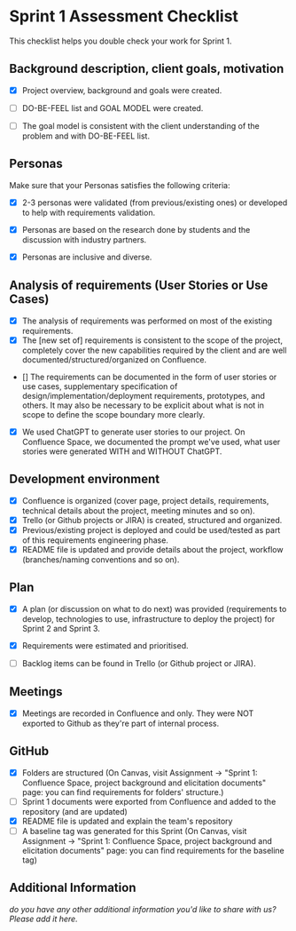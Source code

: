 # Sprint 1 Assessment Checklist
This checklist helps you double check your work for Sprint 1. 


## Background description, client goals, motivation
- [x] Project overview, background and goals were created.
- [ ] DO-BE-FEEL list and GOAL MODEL were created. 
- [ ] The goal model is consistent with the client understanding of the problem and with DO-BE-FEEL list.


## Personas
Make sure that your Personas satisfies the following criteria:

- [x] 2-3 personas were validated (from previous/existing ones) or developed to help with requirements validation.
- [x] Personas are based on the research done by students and the discussion with industry partners.
- [x] Personas are inclusive and diverse.


## Analysis of requirements (User Stories or Use Cases)

- [x] The analysis of requirements was performed on most of the existing requirements. 
- [x] The [new set of] requirements is consistent to the scope of the project, completely cover the new capabilities required by the client and are well documented/structured/organized on Confluence.
- [] The requirements can be documented in the form of user stories or use cases, supplementary specification of design/implementation/deployment requirements, prototypes, and others. It may also be necessary to be explicit about what is not in scope to define the scope boundary more clearly.
- [x] We used ChatGPT to generate user stories to our project. On Confluence Space, we documented the prompt we've used, what user stories were generated WITH and WITHOUT ChatGPT.

## Development environment

- [x] Confluence is organized (cover page, project details, requirements, technical details about the project, meeting minutes and so on). 
- [x] Trello (or Github projects or JIRA) is created, structured and organized. 
- [x] Previous/existing project is deployed and could be used/tested as part of this requirements engineering phase.
- [x] README file is updated and provide details about the project, workflow (branches/naming conventions and so on).

## Plan

- [x] A plan (or discussion on what to do next) was provided (requirements to develop, technologies to use, infrastructure to deploy the project) for Sprint 2 and Sprint 3. 
- [x] Requirements were estimated and prioritised.
- [ ] Backlog items can be found in Trello (or Github project or JIRA).


## Meetings

- [x] Meetings are recorded in Confluence and only. They were NOT exported to Github as they're part of internal process.


## GitHub 

- [x] Folders are structured (On Canvas, visit Assignment -> "Sprint 1: Confluence Space, project background and elicitation documents" page: you can find requirements for folders' structure.)
- [ ] Sprint 1 documents were exported from Confluence and added to the repository (and are updated)
- [x] README file is updated and explain the team's repository
- [ ] A baseline tag was generated for this Sprint (On Canvas, visit Assignment -> "Sprint 1: Confluence Space, project background and elicitation documents" page: you can find requirements for the baseline tag)

## Additional Information

*do you have any other additional information you'd like to share with us? Please add it here.*
